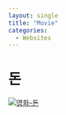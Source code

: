 ```yaml
---
layout: single
title: "Movie"
categories:
  - Websites
---
```


# 돈
[![영화-돈](https://tvwiki22.com/data/peakl/thumb/71139397197548.jpg)](https://tvwiki22.com/movie/700)
